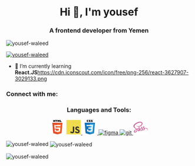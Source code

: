 <h1 align="center">Hi 👋, I'm yousef</h1>
<h3 align="center">A frontend developer from Yemen</h3>

<p align="left"> <img src="https://komarev.com/ghpvc/?username=yousef-waleed&label=Profile%20views&color=0e75b6&style=flat" alt="yousef-waleed" /> </p>

<p align="left"> <a href="https://github.com/ryo-ma/github-profile-trophy"><img src="https://github-profile-trophy.vercel.app/?username=yousef-waleed" alt="yousef-waleed" /></a> </p>

- 🌱 I’m currently learning **React.JS**https://cdn.iconscout.com/icon/free/png-256/react-3627907-3029133.png

<h3 align="left">Connect with me:</h3>
<p align="left">
</p>

<h3 align="center">Languages and Tools:</h3>
<p align="center"> <img src="https://raw.githubusercontent.com/devicons/devicon/master/icons/html5/html5-original-wordmark.svg" alt="html5" width="40" height="40"/> </a> <a href="https://developer.mozilla.org/en-US/docs/Web/JavaScript" target="_blank" rel="noreferrer"> <img src="https://raw.githubusercontent.com/devicons/devicon/master/icons/javascript/javascript-original.svg" alt="javascript" width="40" height="40"/> </a><a href="https://www.w3schools.com/css/" target="_blank" rel="noreferrer"> <img src="https://raw.githubusercontent.com/devicons/devicon/master/icons/css3/css3-original-wordmark.svg" alt="css3" width="40" height="40"/> </a> <a href="https://www.figma.com/" target="_blank" rel="noreferrer"> <img src="https://www.vectorlogo.zone/logos/figma/figma-icon.svg" alt="figma" width="40" height="40"/> </a> <a href="https://git-scm.com/" target="_blank" rel="noreferrer"> <img src="https://www.vectorlogo.zone/logos/git-scm/git-scm-icon.svg" alt="git" width="40" height="40"/> </a> <a href="https://www.w3.org/html/" target="_blank" rel="noreferrer">  <a href="https://sass-lang.com" target="_blank" rel="noreferrer"> <img src="https://raw.githubusercontent.com/devicons/devicon/master/icons/sass/sass-original.svg" alt="sass" width="40" height="40"/> </a> </p>

<p><img align="left" src="https://github-readme-stats.vercel.app/api/top-langs?username=yousef-waleed&show_icons=true&locale=en&layout=compact" alt="yousef-waleed" /></p>

<p>&nbsp;<img align="center" src="https://github-readme-stats.vercel.app/api?username=yousef-waleed&show_icons=true&locale=en" alt="yousef-waleed" /></p>

<p><img align="center" src="https://github-readme-streak-stats.herokuapp.com/?user=yousef-waleed&" alt="yousef-waleed" /></p>

